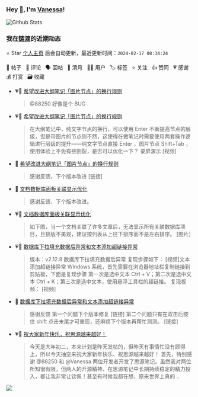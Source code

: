 ### Hey 👋, I'm [Vanessa](http://vanessa.b3log.org/)!

![Github Stats](https://github-readme-stats.vercel.app/api?username=Vanessa219&show_icons=true)

<!--events start -->

### 我在[链滴](https://ld246.com)的近期动态

⭐️ Star [个人主页](https://github.com/Vanessa219/Vanessa219) 后会自动更新，最近更新时间：`2024-02-17 08:34:24`

📝 帖子 &nbsp; 💬 评论 &nbsp; 🗣 回帖 &nbsp; 🌙 清月 &nbsp; 👨‍💻 用户 &nbsp; 🏷️ 标签 &nbsp; ⭐️ 关注 &nbsp; 👍 赞同 &nbsp; 💗 感谢 &nbsp; 💰 打赏 &nbsp; 🗃 收藏

* 💗💬 [希望改进大纲笔记「图片节点」的换行规则](https://ld246.com/article/1707960360057/comment/1707988929126#comments)

  > @88250 好像是个 BUG
* 💗📝 [希望改进大纲笔记「图片节点」的换行规则](https://ld246.com/article/1707960360057)

  > 在大纲笔记中，纯文字节点的换行，可以使用 Enter 不断提高节点的层级，但是带图片的节点则不然，这使得在做笔记时需要使用两套操作逻辑进行层级的提升——纯文字节点直接 Enter ，图片节点 Shift+Tab ，使用体验上不免有些割裂，是否可以优化一下？ 录屏演示 [视频]
* 💬 [希望改进大纲笔记「图片节点」的换行规则](https://ld246.com/article/1707960360057/comment/1708068208646#comments)

  > 感谢反馈，下个版本改进 [链接]
* 💬 [文档数据库面板关联显示优化](https://ld246.com/article/1708051805344/comment/1708060628612#comments)

  > 感谢反馈，下个版本改进。
* 💗📝 [文档数据库面板关联显示优化](https://ld246.com/article/1708051805344)

  > 如下图，当一个文档关联了许多文章后，无法显示所有关联数据库项目，且排版不美观，建议按列表从上往下排序而不是左右排序。 [图片]
* 💗📝 [数据库下拉填充数据后异常和文本添加超链接异常](https://ld246.com/article/1707975507571)

  > 版本：v2.12.8 数据库下拉填充数据后异常 复现步骤如下： [视频]文本添加超链接异常 Windows 系统，首先需要在浏览器地址栏复制链接到剪贴板，下面是复现步骤 第一次是选中文本 Ctrl + V；第二次是选中文本 Ctrl + K；第三次是选中文本，使用悬浮工具栏的超链接。 复现视频： [视频]
* 💬 [数据库下拉填充数据后异常和文本添加超链接异常](https://ld246.com/article/1707975507571/comment/1708059996723#comments)

  > 感谢反馈 第一个问题下个版本修复 [链接] 第二个问题只有在双击后按住 shift 点击末尾才可重现，还麻烦下个版本再帮忙测测。 [链接]
* 💗📝 [祝大家新年快乐，祝思源越来越好！](https://ld246.com/article/1707632134415)

  > 今天是大年初二，本来计划是昨天发帖的，但昨天有事情忙没有顾得上，所以今天抽空来祝大家新年快乐、祝思源越来越好！ 首先，特别感谢 @88250 和 @Vanessa 两位开发者开发了思源笔记。虽然我对两位所知很有限，但两人的开源精神、在思源笔记中长期持续稳定的精力投入，都让我非常让钦佩！甚至有时候我都在想，原来世界上真的 ..


<!--events end -->

<a title="Hits" target="_blank" href="https://github.com/Vanessa219/Vanessa219"><img src="https://hits.b3log.org/Vanessa219/Vanessa219.svg"></a>
